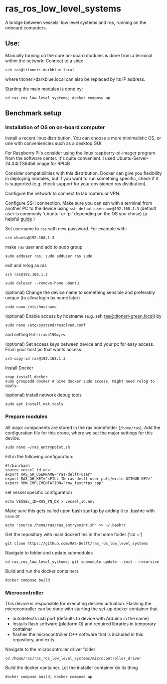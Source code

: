 # ras_ros_low_level_systems
A bridge between vessels' low level systems and ros, running on the onboard computers. 


## Use:
Manually turning on the core on-board modules is done from a terminal within the network:
Connect to a ship:
```
ssh ras@titoneri-darkblue.local
``` 
where titoneri-darkblue.local can also be replaced by its IP address. 

Starting the main modules is done by:
```
cd ras_ros_low_level_systems; docker compose up
```

## Benchmark setup
### Installation of OS on on-board computer
Install a recent linux distribution. You can choose a more minimalistic OS, or one with conveniencies such as a desktop GUI. 

For Raspberry Pi's consider using the linux raspberry-pi-imager program from the software center. It's quite convenient. I used Ubuntu-Server-24.04LTS64bit image for RPI4B

Consider compatibilities with this distribution. Docker can give you flexibility in deploying modules, but if you want to run something specific, check if it is supported (e.g. check support for your envisioned ros distibution).

Configure the network to connect to lab routers or VPN.

Configure SSH connection. Make sure you can ssh with a terminal from another PC to the device using `ssh defaultusername@192.168.1.3` (default user is commonly 'ubuntu' or 'pi' depending on the OS you chose) (a helpful [guide](https://phoenixnap.com/kb/ssh-permission-denied-publickey) )

Set username to `ras` with new password. For example with:
```shell
ssh ubuntu@192.168.1.3
```
make `ras` user and add to sudo group
```shell
sudo adduser ras; sudo adduser ras sudo
```
exit and relog as ras
```shell
ssh ras@192.168.1.3
```
```shell
sudo deluser --remove-home ubuntu
```

(optional) Change the device name to something sensible and preferably unique (to allow login by name later)
```shell
sudo nano /etc/hostname
```

(optional) Enable access by hostname (e.g. ssh ras@titoneri-green.local) by 
```shell
sudo nano /etc/systemd/resolved.conf
```
and setting `MulticastDNS=yes`


(optional) Set access keys between device and your pc for easy access. From your host pc that wants access:
```shell
ssh-copy-id ras@192.168.1.3
```

Install Docker
```shell
snap install docker
sudo groupadd docker # Give docker sudo access. Might need relog to apply.
```

(optional) install network debug tools
```shell
sudo apt install net-tools
```

### Prepare modules 
All major components are stored in the ras homefolder (`/home/ras`).
Add the configuration file for this drone, where we set the major settings for this device.
```shell
sudo nano ~/ras_entrypoint.sh
```
Fill in the following configuration:
```shell
#!/bin/bash
source vessel_id.env
export RAS_GH_USERNAME="ras-delft-user"
export RAS_GH_KEY="<FILL IN ras-delft-user pull/write GITHUB KEY>"
export RMW_IMPLEMENTATION="rmw_fastrtps_cpp"
```
set vessel specific configuration
```shell
echo VESSEL_ID=RAS_TN_DB > vessel_id.env
```
 Make sure this gets called upon bash startup by adding it to .bashrc with `nano` or 
```shell
echo "source /home/ras/ras_entrypoint.sh" >> ~/.bashrc
```

Get the repository with main dockerfiles in the home folder ('cd ~')
```shell
git clone https://github.com/RAS-Delft/ras_ros_low_level_systems
```
Navigate to folder and update submodules
 ```shell
 cd ras_ros_low_level_systems; git submodule update --init --recursive
 ```

Build and run the docker containers
```shell
docker compose build
```

### Microcontroller
This device is responsible for executing desired actuation. Flashing the microcontroller can be done with starting the set-up docker container that 
- autodetects usb port (defaults to device with Arduino in the name)
- Installs flash software (platformIO) and required libraries in temporary container
- flashes the microcontroller C++ software that is included in this repository, and exits. 

Navigate to the microcontroller driver folder
```shell
cd /home/ras/ras_ros_low_level_systems/microcontroller_driver
```
Build the docker container. Let the installer container do its thing
```shell
docker compose build; docker compose up
```